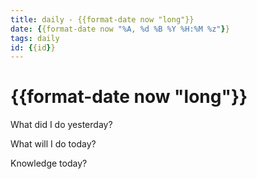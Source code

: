 ```yaml
---
title: daily - {{format-date now "long"}}
date: {{format-date now "%A, %d %B %Y %H:%M %z"}}
tags: daily
id: {{id}}
---
```

# {{format-date now "long"}}

What did I do yesterday?


What will I do today?


Knowledge today?

